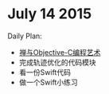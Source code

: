 # July 14 2015  
Daily Plan:  
* [禅与Objective-C编程艺术](https://github.com/oa414/objc-zen-book-cn)  
* 完成轨迹优化的代码模块  
* 看一份Swift代码  
* 做一个Swift小练习  


